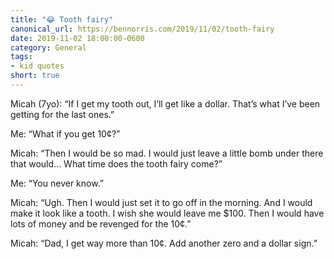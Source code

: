```yaml
---
title: "😂 Tooth fairy"
canonical_url: https://bennorris.com/2019/11/02/tooth-fairy
date: 2019-11-02 18:00:00-0600
category: General
tags:
- kid quotes
short: true
---
```


Micah (7yo): “If I get my tooth out, I’ll get like a dollar. That’s what I’ve been getting for the last ones.”

Me: “What if you get 10¢?”

Micah: “Then I would be so mad. I would just leave a little bomb under there that would... What time does the tooth fairy come?”

Me: “You never know.”

Micah: “Ugh. Then I would just set it to go off in the morning. And I would make it look like a tooth. I wish she would leave me $100. Then I would have lots of money and be revenged for the 10¢.”

Micah: “Dad, I get way more than 10¢. Add another zero and a dollar sign.”
